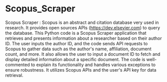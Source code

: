# Scopus_Scraper
Scopus Scraper : Scopus is an abstract and citation database very used in research.
It provides open sources APIs (https://dev.elsevier.com) to query the database.
This Python code is a Scopus Scraper application that retrieves and presents information about a researcher based on their author ID.
The user inputs the author ID, and the code sends API requests to Scopus to gather data such as the author's name, affiliation, document count, and more.
It also allows the user to input a document ID to fetch and display detailed information about a specific document.
The code is well-commented to explain its functionality and handles various exceptions to ensure robustness. 
It utilizes Scopus APIs and the user's API key for data retrieval.

